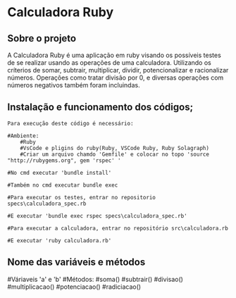 # Calculadora Ruby

## Sobre o projeto

A Calculadora Ruby é uma aplicação em ruby visando os possíveis testes de se realizar usando as operações de uma calculadora. Utilizando os críterios de somar, subtrair, multiplicar, dividir, potencionalizar e racionalizar números. Operações como tratar divisão por 0, e diversas operações com números negativos também foram incluindas.


## Instalação e funcionamento dos códigos;
    Para execução deste código é necessário:
    
    #Ambiente:
        #Ruby
        #VsCode e pligins do ruby(Ruby, VSCode Ruby, Ruby Solagraph)
        #Criar um arquivo chamdo 'Gemfile' e colocar no topo 'source "http://rubygems.org", gem 'rspec' '
    
    #No cmd executar 'bundle install'
    
    #Também no cmd executar bundle exec
    
    #Para executar os testes, entrar no repositorio specs\calculadora_spec.rb 
    
    #E executar 'bundle exec rspec specs\calculadora_spec.rb'
    
    #Para executar a calculadora, entrar no repositório src\calculadora.rb
    
    #E executar 'ruby calculadora.rb'


## Nome das variáveis e métodos
#Váriaveis 'a' e 'b'
#Métodos: 
    #soma()
    #subtrair() 
    #divisao() 
    #multiplicacao() 
    #potenciacao() 
    #radiciacao()


